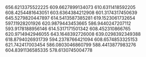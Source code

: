 656.6213375522225
609.6627899134073
610.6311418592205
608.4254481643051
603.6364384212908
601.3174317450639
645.5279820447897
614.5413587385281
619.1523061732654
597.11928201926
620.9879443453665
586.9440247207112
593.9178188956146
614.5317171501342
608.452310866765
620.9714942946055
643.1648392726008
639.0298392349388
618.8794026931739
594.2378766421094
608.6574853325153
621.742417003454
586.0803046860799
588.4413877983276
604.8391136585335
578.6130745004778